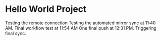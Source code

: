 # Hello World Project
Testing the remote connection
Testing the automated mirror sync at 11:40 AM.
Final workflow test at 11:54 AM
One final push at 12:31 PM.
Triggering final sync.
